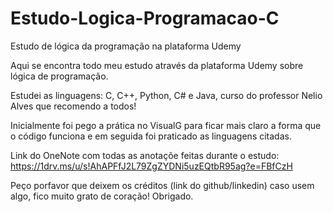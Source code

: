 # Estudo-Logica-Programacao-C
Estudo de lógica da programação na plataforma Udemy

Aqui se encontra todo meu estudo através da plataforma Udemy sobre lógica de programação.

Estudei as linguagens: C, C++, Python, C# e Java, curso do professor Nelio Alves que recomendo a todos!

Inicialmente foi pego a prática no VisualG para ficar mais claro a forma que o código funciona e em seguida foi praticado as linguagens citadas. 

Link do OneNote com todas as anotaçõe feitas durante o estudo:
https://1drv.ms/u/s!AhAPFfJ2L79ZgZYDNi5uzEQtbR95ag?e=FBfCzH

Peço porfavor que deixem os créditos (link do github/linkedin) caso usem algo, fico muito grato de coração!
Obrigado.
